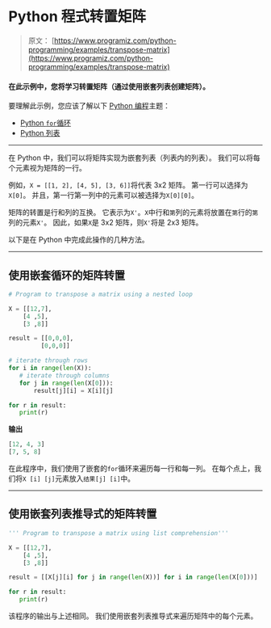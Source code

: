 # Python 程式转置矩阵

> 原文： [https://www.programiz.com/python-programming/examples/transpose-matrix](https://www.programiz.com/python-programming/examples/transpose-matrix)

#### 在此示例中，您将学习转置矩阵（通过使用嵌套列表创建矩阵）。

要理解此示例，您应该了解以下 [Python 编程](/python-programming "Python tutorial")主题：

*   [Python `for`循环](/python-programming/for-loop)
*   [Python 列表](/python-programming/list)

* * *

在 Python 中，我们可以将矩阵实现为嵌套列表（列表内的列表）。 我们可以将每个元素视为矩阵的一行。

例如，`X = [[1, 2], [4, 5], [3, 6]]`将代表 3x2 矩阵。 第一行可以选择为`X[0]`。 并且，第一行第一列中的元素可以被选择为`X[0][0]`。

矩阵的转置是行和列的互换。 它表示为`X'`。`X`中行和`第`列的元素将放置在`第`行的`第`列的元素`X'`。 因此，如果`X`是 3x2 矩阵，则`X'`将是 2x3 矩阵。

以下是在 Python 中完成此操作的几种方法。

* * *

## 使用嵌套循环的矩阵转置

```py
# Program to transpose a matrix using a nested loop

X = [[12,7],
    [4 ,5],
    [3 ,8]]

result = [[0,0,0],
         [0,0,0]]

# iterate through rows
for i in range(len(X)):
   # iterate through columns
   for j in range(len(X[0])):
       result[j][i] = X[i][j]

for r in result:
   print(r) 
```

**输出**

```py
[12, 4, 3]
[7, 5, 8] 
```

在此程序中，我们使用了嵌套的`for`循环来遍历每一行和每一列。 在每个点上，我们将`X [i] [j]`元素放入`结果[j] [i]`中。

* * *

## 使用嵌套列表推导式的矩阵转置

```py
''' Program to transpose a matrix using list comprehension'''

X = [[12,7],
    [4 ,5],
    [3 ,8]]

result = [[X[j][i] for j in range(len(X))] for i in range(len(X[0]))]

for r in result:
   print(r)
```

该程序的输出与上述相同。 我们使用嵌套列表推导式来遍历矩阵中的每个元素。